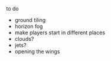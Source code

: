 to do

- ground tiling
- horizon fog
- make players start in different places
- clouds?
- jets?
- opening the wings
